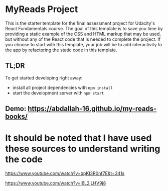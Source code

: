 # MyReads Project

This is the starter template for the final assessment project for Udacity's React Fundamentals course. The goal of this template is to save you time by providing a static example of the CSS and HTML markup that may be used, but without any of the React code that is needed to complete the project. If you choose to start with this template, your job will be to add interactivity to the app by refactoring the static code in this template.


## TL;DR

To get started developing right away:

* install all project dependencies with `npm install`
* start the development server with `npm start`

## Demo: https://abdallah-16.github.io/my-reads-books/

# It should be noted that I have used these sources to understand writing the code
https://www.youtube.com/watch?v=bpKI3R0nf7E&t=341s

https://www.youtube.com/watch?v=i6L2jLHV9j8
